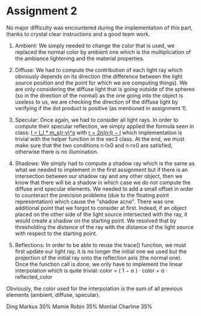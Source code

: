 # Assignment 2

No major difficulty was encountered during the implementation of this part, thanks to crystal clear instructions and a good team work.

1) Ambient:
We simply needed to change the color that is used, we replaced the normal color by ambient one which is the multiplication of the ambiance lightening and the material properties.

2) Diffuse:
We had to compute the contribution of each light ray which obviously depends on its direction (the difference between the light source position and the point for which we are computing things).
We are only considering the diffuse light that is going outside of the spheres (so in the direction of the normal) as the one going into the object is useless to us, we are checking the direction of the diffuse light by verifying if the dot product is positive (as mentioned in assignment 1).

3) Specular:
Once again, we had to consider all light rays. In order to compute their specular reflection, we simply applied the formula seen in class: [I = I_l * m_s(r⋅v)^s](https://lgg.epfl.ch/teaching/ICG2019/icg_lectures/03-Lighting.html#/specular-reflection-4) with [r = 2n(n⋅l) − l](https://lgg.epfl.ch/teaching/ICG2019/icg_lectures/03-Lighting.html#/specular-reflection-2) which implementation is trivial with the helper function in the vec3 class.
At the end, we must make sure that the two conditions n⋅l≥0 and n⋅r≥0 are satisfied, otherwise there is no illumination.


4) Shadows:
We simply had to compute a shadow ray which is the same as what we needed to implement in the first assignment but if there is an intersection between our shadow ray and any other object, then we know that there will be a shadow in which case we do not compute the diffuse and specular elements.
We needed to add a small offset in order to counteract the precision problems (due to the floating point representation) which cause the "shadow acne".
There was one additional point that we forgot to consider at first. Indeed, if an object placed on the other side of the light source intersected with the ray, it would create a shadow on the starting point. We resolved that by thresholding the distance of the ray with the distance of the light source with respect to the starting point.


5) Reflections:
In order to be able to reuse the trace() function, we must first update our light ray, it is no longer the initial one we used but the projection of the initial ray onto the reflection axis (the normal one).
Once the function call is done, we only have to implement the linear interpolation which is quite trivial:
color = ( 1 − α ) · color + α · reflected_color

Obviously, the color used for the interpolation is the sum of all previous elements (ambient, diffuse, specular).

Ding Markus 30%
Mamie Robin 35%
Montial Charline 35%
